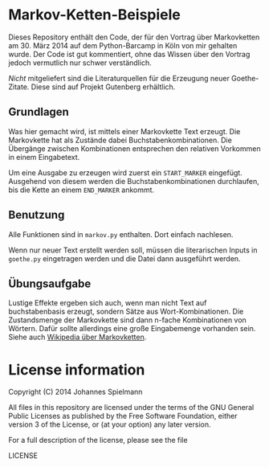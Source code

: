 # Markov-Ketten-Beispiele


Dieses Repository enthält den Code, der für den Vortrag über Markovketten am 30. März 2014 auf dem Python-Barcamp in Köln von mir gehalten wurde. Der Code ist gut kommentiert, ohne das Wissen über den Vortrag jedoch vermutlich nur schwer verständlich.

*Nicht* mitgeliefert sind die Literaturquellen für die Erzeugung neuer Goethe-Zitate. Diese sind auf Projekt Gutenberg erhältlich.

## Grundlagen

Was hier gemacht wird, ist mittels einer Markovkette Text erzeugt. Die Markovkette hat als Zustände dabei Buchstabenkombinationen. Die Übergänge zwischen Kombinationen entsprechen den relativen Vorkommen in einem Eingabetext.

Um eine Ausgabe zu erzeugen wird zuerst ein `START_MARKER` eingefügt. Ausgehend von diesem werden die Buchstabenkombinationen durchlaufen, bis die Kette an einem `END_MARKER` ankommt.


## Benutzung

Alle Funktionen sind in `markov.py` enthalten. Dort einfach nachlesen.

Wenn nur neuer Text erstellt werden soll, müssen die literarischen Inputs in `goethe.py` eingetragen werden und die Datei dann ausgeführt werden.



## Übungsaufgabe

Lustige Effekte ergeben sich auch, wenn man nicht Text auf buchstabenbasis erzeugt, sondern Sätze aus Wort-Kombinationen. Die Zustandsmenge der Markovkette sind dann n-fache Kombinationen von Wörtern. Dafür sollte allerdings eine große Eingabemenge vorhanden sein. Siehe auch [Wikipedia über Markovketten](https://en.wikipedia.org/wiki/Markov_chain#Markov_text_generators).


# License information

Copyright (C) 2014 Johannes Spielmann

All files in this repository are licensed under the terms of the GNU General Public Licenses as published by the Free Software Foundation, either version 3 of the License, or (at your option) any later version.

For a full description of the license, please see the file

  LICENSE